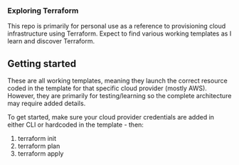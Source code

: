 ### Exploring Terraform

This repo is primarily for personal use as a reference to provisioning cloud infrastructure using Terraform. Expect to find various working templates as I learn and discover Terraform.

## Getting started

These are all working templates, meaning they launch the correct resource coded in the template for that specific cloud provider (mostly AWS). However, they are primarily for testing/learning so the complete architecture may require added details.

To get started, make sure your cloud provider credentials are added in either CLI or hardcoded in the template - then:

1. terraform init
2. terraform plan
3. terraform apply
